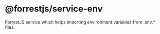 # @forrestjs/service-env

ForrestJS service which helps importing environment variables from .env.* files.
